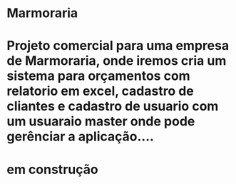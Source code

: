 # Marmoraria
# Projeto comercial para uma empresa de  Marmoraria, onde iremos cria um sistema para orçamentos com relatorio em excel, cadastro de cliantes e cadastro de usuario com um usuaraio master onde pode gerênciar a aplicação....
# em construção
